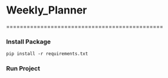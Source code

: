 # Weekly_Planner
==============================================
### Install Package
```
pip install -r requirements.txt
```

### Run Project
```

```
